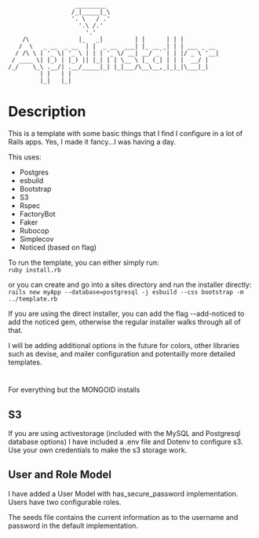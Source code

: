 ```
                   _________
                  /_|_____|_\
                  '. \   / .'
                    '.\ /.'
                      '.'
    /\              |_   _|         | |      | | |
   /  \   _ __  _ __  | |  _ __  ___| |_ __ _| | | ___ _ __
  / /\ \ | '_ \| '_ \ | | | '_ \/ __| __/ _` | | |/ _ \ '__|
 / ____ \| |_) | |_) || |_| | | \__ \ |_ (_| | | |  __/ |
/_/    \_\ .__/| .__/_____|_| |_|___/\__\__,_|_|_|\___|_|
         | |   | |
         |_|   |_|
```

# Description

This is a template with some basic things that I find I configure in a lot of Rails apps. Yes, I made it fancy...I was having a day.

This uses:

- Postgres
- esbuild
- Bootstrap
- S3
- Rspec
- FactoryBot
- Faker
- Rubocop
- Simplecov
- Noticed (based on flag)

To run the template, you can either simply run:  
`ruby install.rb`

or you can create and go into a sites directory and run the installer directly:  
`rails new myApp --database=postgresql -j esbuild --css bootstrap -m ../template.rb`

If you are using the direct installer, you can add the flag --add-noticed to add the noticed gem, otherwise the regular installer walks through all of that.

I will be adding additional options in the future for colors, other libraries such as devise, and mailer configuration and potentailly more detailed templates.

#

For everything but the MONGOID installs

## S3

If you are using activestorage (included with the MySQL and Postgresql database options) I have included a .env file and Dotenv to configure s3. Use your own credentials to make the s3 storage work.

## User and Role Model

I have added a User Model with has_secure_password implementation. Users have two configurable roles.

The seeds file contains the current information as to the username and password in the default implementation.
